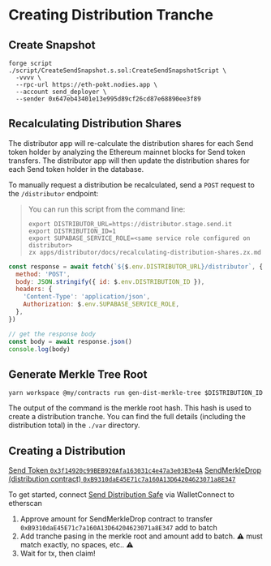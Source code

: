 # Creating Distribution Tranche

## Create Snapshot

```shell
forge script ./script/CreateSendSnapshot.s.sol:CreateSendSnapshotScript \
  -vvvv \
  --rpc-url https://eth-pokt.nodies.app \
  --account send_deployer \
  --sender 0x647eb43401e13e995d89cf26cd87e68890ee3f89
```

## Recalculating Distribution Shares

The distributor app will re-calculate the distribution shares for each Send token holder by analyzing the Ethereum mainnet blocks for Send token transfers. The distributor app will then update the distribution shares for each Send token holder in the database.

To manually request a distribution be recalculated, send a `POST` request to the `/distributor` endpoint:

> You can run this script from the command line:
>
> ```shell
> export DISTRIBUTOR_URL=https://distributor.stage.send.it
> export DISTRIBUTION_ID=1
> export SUPABASE_SERVICE_ROLE=<same service role configured on distributor>
> zx apps/distributor/docs/recalculating-distribution-shares.zx.md
> ```

```js
const response = await fetch(`${$.env.DISTRIBUTOR_URL}/distributor`, {
  method: 'POST',
  body: JSON.stringify({ id: $.env.DISTRIBUTION_ID }),
  headers: {
    'Content-Type': 'application/json',
    Authorization: $.env.SUPABASE_SERVICE_ROLE,
  },
})

// get the response body
const body = await response.json()
console.log(body)
```

## Generate Merkle Tree Root

```shell
yarn workspace @my/contracts run gen-dist-merkle-tree $DISTRIBUTION_ID
```

The output of the command is the merkle root hash. This hash is used to create a distribution tranche. You can find the full details (including the distribution total) in the `./var` directory.

## Creating a Distribution

[Send Token `0x3f14920c99BEB920Afa163031c4e47a3e03B3e4A`](https://etherscan.io/address/0x3f14920c99beb920afa163031c4e47a3e03b3e4a)
[SendMerkleDrop (distribution contract) `0xB9310daE45E71c7a160A13D64204623071a8E347`](
https://etherscan.io/address/0xB9310daE45E71c7a160A13D64204623071a8E347)

To get started, connect [Send Distribution Safe](https://app.safe.global/home?safe=eth:0x6204Bc0662ccd8a9A762d59fe7906733f251E3b7) via WalletConnect to etherscan

1. Approve amount for SendMerkleDrop contract to transfer `0xB9310daE45E71c7a160A13D64204623071a8E347` add to batch
2. Add tranche pasing in the merkle root and amount add to batch. :warning: must match exactly, no spaces, etc.. :warning:
3. Wait for tx, then claim!
